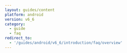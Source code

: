 ```yaml
---
layout: guides/content
platform: android
version: v6_6
category:
  - guide
  - faq
redirect_to:
  - '/guides/android/v6_6/introduction/faq/overview'
---
```

